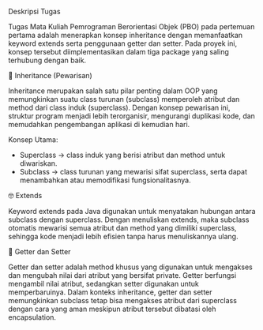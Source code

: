 Deskripsi Tugas

Tugas Mata Kuliah Pemrograman Berorientasi Objek (PBO) pada pertemuan pertama adalah menerapkan konsep inheritance dengan memanfaatkan keyword extends serta penggunaan getter dan setter. Pada proyek ini, konsep tersebut diimplementasikan dalam tiga package yang saling terhubung dengan baik.

🐋 Inheritance (Pewarisan)

Inheritance merupakan salah satu pilar penting dalam OOP yang memungkinkan suatu class turunan (subclass) memperoleh atribut dan method dari class induk (superclass). Dengan konsep pewarisan ini, struktur program menjadi lebih terorganisir, mengurangi duplikasi kode, dan memudahkan pengembangan aplikasi di kemudian hari.

Konsep Utama:
- Superclass → class induk yang berisi atribut dan method untuk diwariskan.
- Subclass → class turunan yang mewarisi sifat superclass, serta dapat menambahkan atau memodifikasi fungsionalitasnya.

🤓 Extends

Keyword extends pada Java digunakan untuk menyatakan hubungan antara subclass dengan superclass. Dengan menuliskan extends, maka subclass otomatis mewarisi semua atribut dan method yang dimiliki superclass, sehingga kode menjadi lebih efisien tanpa harus menuliskannya ulang.

🤔 Getter dan Setter

Getter dan setter adalah method khusus yang digunakan untuk mengakses dan mengubah nilai dari atribut yang bersifat private. Getter berfungsi mengambil nilai atribut, sedangkan setter digunakan untuk memperbaruinya. Dalam konteks inheritance, getter dan setter memungkinkan subclass tetap bisa mengakses atribut dari superclass dengan cara yang aman meskipun atribut tersebut dibatasi oleh encapsulation.



